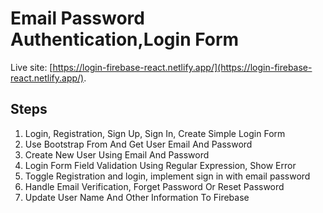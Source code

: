 # Email Password Authentication,Login Form

Live site: [https://login-firebase-react.netlify.app/](https://login-firebase-react.netlify.app/).

## Steps
1. Login, Registration, Sign Up, Sign In, Create Simple Login Form
2. Use Bootstrap From And Get User Email And Password
3. Create New User Using Email And Password
4. Login Form Field Validation Using Regular Expression, Show Error
5. Toggle Registration and login, implement sign in with email password
6. Handle Email Verification, Forget Password Or Reset Password
7. Update User Name And Other Information To Firebase
